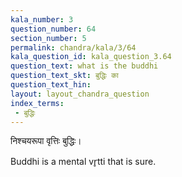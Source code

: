 ```yaml
---
kala_number: 3
question_number: 64
section_number: 5
permalink: chandra/kala/3/64
kala_question_id: kala_question_3.64
question_text: what is the buddhi
question_text_skt: बुद्धिः का
question_text_hin: 
layout: layout_chandra_question
index_terms:
 - बुद्धिः
---
```


<!-- skt-start -->
निश्चयरूपा वृत्तिः बुद्धिः।
<!-- skt-end -->

<!-- eng-start -->
Buddhi is a mental vr̥tti that is sure.
<!-- eng-end -->
